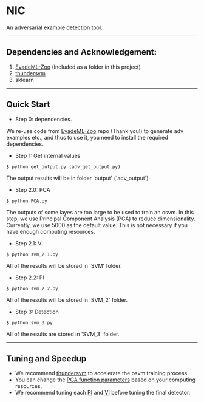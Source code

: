 # NIC

An adversarial example detection tool.

---
## Dependencies and Acknowledgement:
1. [EvadeML-Zoo](https://github.com/mzweilin/EvadeML-Zoo) (Included as a folder in this project)
2. [thundersvm](https://github.com/Xtra-Computing/thundersvm)
3. sklearn

---
## Quick Start

- Step 0: dependencies.

We re-use code from [EvadeML-Zoo](https://github.com/mzweilin/EvadeML-Zoo) repo (Thank you!) to generate adv examples etc., and thus to use it, you need to install the required dependencies.

- Step 1: Get internal values

```
$ python get_output.py (adv_get_output.py)
```

The output results will be in folder 'output' ('adv_output').

- Step 2.0: PCA

```
$ python PCA.py
```

The outputs of some layes are too large to be used to train an osvm. In this step, we use Principal Component Analysis (PCA) to reduce dimensionality. Currently, we use 5000 as the default value. This is not necessary if you have enough computing resources.
  
- Step 2.1: VI

```
$ python svm_2.1.py
```

All of the results will be stored in 'SVM' folder.

- Step 2.2: PI

```
$ python svm_2.2.py
```

All of the results will be stored in 'SVM_2' folder.

- Step 3: Detection

```
$ python svm_3.py
```

All of the results are stored in 'SVM_3' folder.

---
## Tuning and Speedup

- We recommend [thundersvm](https://github.com/Xtra-Computing/thundersvm) to accelerate the osvm training process.
- You can change the [PCA function parameters](https://github.com/Jethro85/NIC/blob/dfa45ea2d5f5d9fc2bc69b6e9a37dff4846313a7/PCA.py#L18) based on your computing resources.
- We recommend tuning each [PI](https://github.com/Jethro85/NIC/blob/e226c8d93352055561783ffc6fd766a811f81a63/svm_2.1.py#L21-L32) and [VI](https://github.com/Jethro85/NIC/blob/e226c8d93352055561783ffc6fd766a811f81a63/svm_2.2.py#L63-L75) before tuning the final detector.
